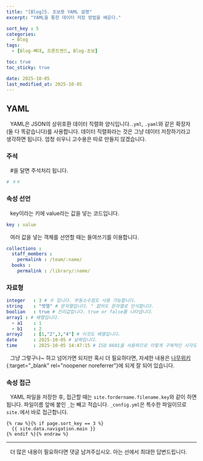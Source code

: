 ```yaml
---
title: "[Blog]5. 초보용 YAML 설명"
excerpt: "YAML을 통한 데이터 저장 방법을 배운다."

sort_key : 5
categories:
  - Blog
tags:
  - [Blog-뼈대, 프론트엔드, Blog-초보]

toc: true
toc_sticky: true

date: 2025-10-05
last_modified_at: 2025-10-05
---
```

## YAML
⠀YAML은 JSON의 상위호환 데이터 직렬화 양식입니다.`.yml`, `.yaml`와 같은 확장자(둘 다 똑같습니다)를 사용합니다. 데이터 직렬화라는 것은 그냥 데이터 저장하기라고 생각하면 됩니다. 엄청 쉬우니 고수용은 따로 만들지 않겠습니다.

### 주석  
⠀#을 달면 주석처리 됩니다.
```yml
# ㅎㅎ
```
### 속성 선언
⠀key이라는 키에 value라는 값을 넣는 코드입니다.
```yml
key : value
```
⠀여러 값을 넣는 객체를 선언할 때는 들여쓰기를 이용합니다.
```yml
collections : 
  staff_members :
    permalink : /team/:name/
  books :
    permalink : /library/:name/
```
### 자료형
```yml
integer   : 3 # 수 입니다. 부동소수점도 사용 가능합니다.
string    : "엣헴" # 문자열입니다. " 없어도 문자열로 인식합니다.
boolian   : true # 진리값입니다. true or false를 나타냅니다.
array1 : # 배열입니다.
  - a1    : 1
  - b1    : 2
array2    : [1,"2",3,"4"] # 이것도 배열입니다.
date      : 2025-10-05 # 날짜입니다.
time      : 2025-10-05 14:47:15 # ISO 8601을 사용하므로 이렇게 구체적인 시각도 표현 가능합니다.
```
⠀그냥 그렇구나~ 하고 넘어가면 되지만 혹시 더 필요하다면, 자세한 내용은 [나무위키](https://namu.wiki/w/YAML#s-3){:target="_blank" rel="noopener noreferrer"}에 되게 잘 되어 있습니다.
### 속성 접근
⠀YAML 파일을 저장한 후, 접근할 때는 `site.fordername.filename.key`와 같이 하면 됩니다. 파일이름 앞에 붙인 `_`는 빼고 적습니다. `_config.yml`은 특수한 파일이므로 `site.`에서 바로 접근합니다.
```liquid
{% raw %}{% if page.sort_key == 3 %}
  {{ site.data.navigation.main }}
{% endif %}{% endraw %}
```

***
⠀더 많은 내용이 필요하다면 댓글 남겨주십시오. 아는 선에서 최대한 답변드립니다.